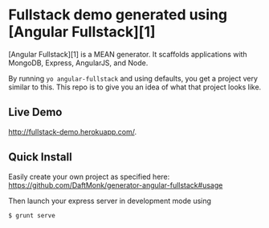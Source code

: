# Fullstack demo generated using [Angular Fullstack][1]

[Angular Fullstack][1] is a MEAN generator. It scaffolds applications with MongoDB, Express, AngularJS, and Node. 

By running `yo angular-fullstack` and using defaults, you get a project very similar to this. This repo is to give you an idea of what that project looks like.

## Live Demo

http://fullstack-demo.herokuapp.com/. 

## Quick Install

Easily create your own project as specified here: https://github.com/DaftMonk/generator-angular-fullstack#usage

Then launch your express server in development mode using

    $ grunt serve
